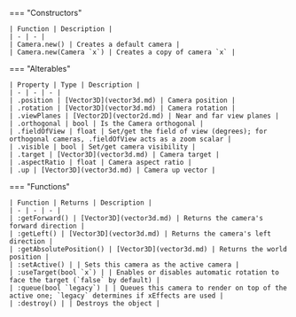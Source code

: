 === "Constructors"

    | Function | Description |
    | - | - |
    | Camera.new() | Creates a default camera |
    | Camera.new(Camera `x`) | Creates a copy of camera `x` |

=== "Alterables"

    | Property | Type | Description |
    | - | - | - |
    | .position | [Vector3D](vector3d.md) | Camera position |
    | .rotation | [Vector3D](vector3d.md) | Camera rotation |
    | .viewPlanes | [Vector2D](vector2d.md) | Near and far view planes |
    | .orthogonal | bool | Is the Camera orthogonal |
    | .fieldOfView | float | Set/get the field of view (degrees); for orthogonal cameras, .fieldOfView acts as a zoom scalar |
    | .visible | bool | Set/get camera visibility |
    | .target | [Vector3D](vector3d.md) | Camera target |
    | .aspectRatio | float | Camera aspect ratio |
    | .up | [Vector3D](vector3d.md) | Camera up vector |

=== "Functions"

    | Function | Returns | Description |
    | - | - | - |
    | :getForward() | [Vector3D](vector3d.md) | Returns the camera's forward direction |
    | :getLeft() | [Vector3D](vector3d.md) | Returns the camera's left direction |
    | :getAbsolutePosition() | [Vector3D](vector3d.md) | Returns the world position |
    | :setActive() | | Sets this camera as the active camera |
    | :useTarget(bool `x`) | | Enables or disables automatic rotation to face the target (`false` by default) |
    | :queue(bool `legacy`) | | Queues this camera to render on top of the active one; `legacy` determines if xEffects are used |
    | :destroy() | | Destroys the object |